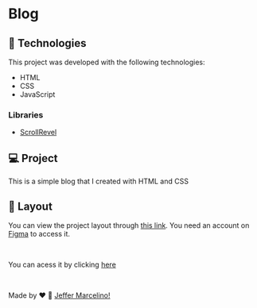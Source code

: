 # Blog

## 🚀 Technologies

This project was developed with the following technologies:
- HTML
- CSS
- JavaScript

### Libraries
- [ScrollRevel](https://scrollrevealjs.org)


## 💻 Project

This is a simple blog that I created with HTML and CSS

## 🔖 Layout

You can view the project layout through [this link](https://www.figma.com/file/Yb9IBH56g7T1hdIyZ3BMNO/Desafios---Codel%C3%A2ndia?node-id=0%3A1). You need an account on [Figma](https://figma.com) to access it.

<br>

You can acess it by clicking [here](https://jeffermarcelino.github.io/codelandia-challenges/challenge1/)

<br>

Made by ♥ :wave: [Jeffer Marcelino!](https://github.com/JefferMarcelino/)
